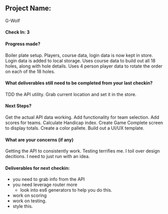 ## Project Name: 
 G-Wolf

#### Check In: 3

#### Progress made?
Boiler plate setup. 
Players, course data, login data is now kept in store. 
Login data is added to local storage. 
Uses course data to build out all 18 holes, along with hole details. 
Uses 4 person player data to rotate the order on each of the 18 holes. 


#### What deliverables still need to be completed from your last checkin?
TDD the API utility. 
Grab current location and set it in the store. 

#### Next Steps?
Get the actual API data working. 
Add functionality for team selection. 
Add scores for teams. 
Calculate Handicap index. 
Create Game Complete screen to display totals. 
Create a color pallete. 
Build out a UI/UX template. 

#### What are your concerns (if any)
Getting the API to consistently work. Testing terrifies me. I toil over design decitions. I need to just run with an idea. 

#### Deliverables for next checkin:
- you need to grab info from the API 
- you need leverage router more 
  - look into es6 generators to help you do this. 
- work on scoring 
- work on testing. 
- style this. 
